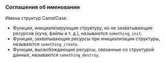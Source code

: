 ### Соглашения об именовании

Имена структур CamelCase.

* Функции, инициализирующие структуру, но не захватывающие ресурсов (куча, файлы и т. д.), называются `something_init`.
* Функции, захватывающие ресурсы при инициализации структуры, называются `something_create`.
* Функции, высвобождающие ресурсы, связанные со структурой данных, называются `something_destroy`. 

